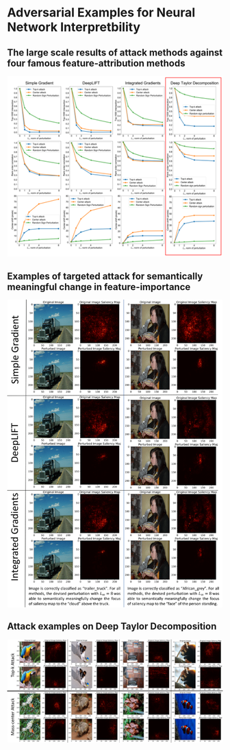 # Adversarial Examples for Neural Network Interpretbility

## The large scale results of attack methods against four famous feature-attribution methods
![alt text](https://github.com/adversarial-interpretability/adversarial-interpretability/blob/master/SaliencyMethodsComparison.png)

## Examples of targeted attack for semantically meaningful change in feature-importance
![alt text](https://github.com/adversarial-interpretability/adversarial-interpretability/blob/master/SemanticChange.png)

## Attack examples on Deep Taylor Decomposition
![alt text](https://github.com/adversarial-interpretability/adversarial-interpretability/blob/master/DTD_examples.png
)

